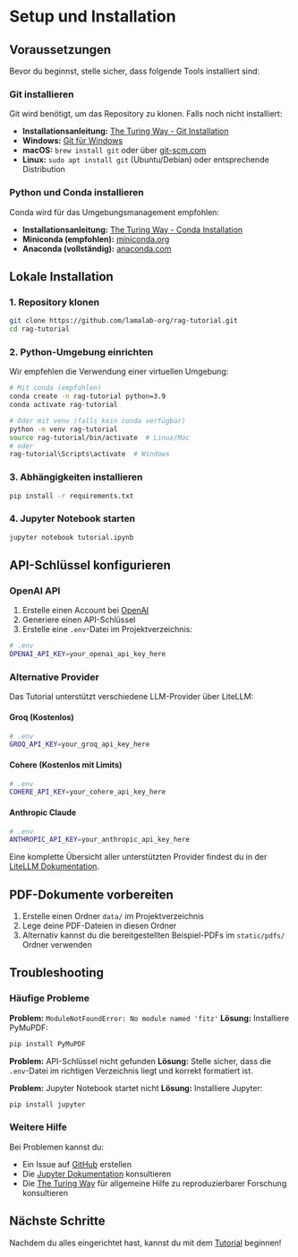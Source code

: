 # Setup und Installation

## Voraussetzungen

Bevor du beginnst, stelle sicher, dass folgende Tools installiert sind:

### Git installieren
Git wird benötigt, um das Repository zu klonen. Falls noch nicht installiert:
- **Installationsanleitung:** [The Turing Way - Git Installation](https://book.the-turing-way.org/reproducible-research/vcs/vcs-git-install.html)
- **Windows:** [Git für Windows](https://gitforwindows.org/)
- **macOS:** `brew install git` oder über [git-scm.com](https://git-scm.com/)
- **Linux:** `sudo apt install git` (Ubuntu/Debian) oder entsprechende Distribution

### Python und Conda installieren
Conda wird für das Umgebungsmanagement empfohlen:
- **Installationsanleitung:** [The Turing Way - Conda Installation](https://book.the-turing-way.org/reproducible-research/renv/renv-package.html)
- **Miniconda (empfohlen):** [miniconda.org](https://docs.conda.io/en/latest/miniconda.html)
- **Anaconda (vollständig):** [anaconda.com](https://www.anaconda.com/products/distribution)

## Lokale Installation

### 1. Repository klonen

```bash
git clone https://github.com/lamalab-org/rag-tutorial.git
cd rag-tutorial
```

### 2. Python-Umgebung einrichten

Wir empfehlen die Verwendung einer virtuellen Umgebung:

```bash
# Mit conda (empfohlen)
conda create -n rag-tutorial python=3.9
conda activate rag-tutorial

# Oder mit venv (falls kein conda verfügbar)
python -m venv rag-tutorial
source rag-tutorial/bin/activate  # Linux/Mac
# oder
rag-tutorial\Scripts\activate  # Windows
```

### 3. Abhängigkeiten installieren

```bash
pip install -r requirements.txt
```

### 4. Jupyter Notebook starten

```bash
jupyter notebook tutorial.ipynb
```

## API-Schlüssel konfigurieren

### OpenAI API

1. Erstelle einen Account bei [OpenAI](https://platform.openai.com/)
2. Generiere einen API-Schlüssel
3. Erstelle eine `.env`-Datei im Projektverzeichnis:

```bash
# .env
OPENAI_API_KEY=your_openai_api_key_here
```

### Alternative Provider

Das Tutorial unterstützt verschiedene LLM-Provider über LiteLLM:

#### Groq (Kostenlos)
```bash
# .env
GROQ_API_KEY=your_groq_api_key_here
```

#### Cohere (Kostenlos mit Limits)
```bash
# .env
COHERE_API_KEY=your_cohere_api_key_here
```

#### Anthropic Claude
```bash
# .env
ANTHROPIC_API_KEY=your_anthropic_api_key_here
```

Eine komplette Übersicht aller unterstützten Provider findest du in der [LiteLLM Dokumentation](https://docs.litellm.ai/docs/providers).

## PDF-Dokumente vorbereiten

1. Erstelle einen Ordner `data/` im Projektverzeichnis
2. Lege deine PDF-Dateien in diesen Ordner
3. Alternativ kannst du die bereitgestellten Beispiel-PDFs im `static/pdfs/` Ordner verwenden

## Troubleshooting

### Häufige Probleme

**Problem:** `ModuleNotFoundError: No module named 'fitz'`
**Lösung:** Installiere PyMuPDF:
```bash
pip install PyMuPDF
```

**Problem:** API-Schlüssel nicht gefunden
**Lösung:** Stelle sicher, dass die `.env`-Datei im richtigen Verzeichnis liegt und korrekt formatiert ist.

**Problem:** Jupyter Notebook startet nicht
**Lösung:** Installiere Jupyter:
```bash
pip install jupyter
```

### Weitere Hilfe

Bei Problemen kannst du:
- Ein Issue auf [GitHub](https://github.com/lamalab-org/rag-tutorial/issues) erstellen
- Die [Jupyter Dokumentation](https://docs.jupyter.org/en/latest/) konsultieren
- Die [The Turing Way](https://book.the-turing-way.org/) für allgemeine Hilfe zu reproduzierbarer Forschung konsultieren

## Nächste Schritte

Nachdem du alles eingerichtet hast, kannst du mit dem [Tutorial](tutorial.ipynb) beginnen!